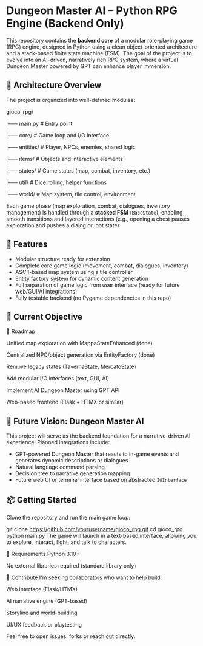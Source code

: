 # Dungeon Master AI – Python RPG Engine (Backend Only)

This repository contains the **backend core** of a modular role-playing game (RPG) engine, designed in Python using a clean object-oriented architecture and a stack-based finite state machine (FSM). The goal of the project is to evolve into an AI-driven, narratively rich RPG system, where a virtual Dungeon Master powered by GPT can enhance player immersion.

## 🧱 Architecture Overview

The project is organized into well-defined modules:

gioco_rpg/

├── main.py # Entry point 

├── core/ # Game loop and I/O interface 

├── entities/ # Player, NPCs, enemies, shared logic 

├── items/ # Objects and interactive elements 

├── states/ # Game states (map, combat, inventory, etc.) 

├── util/ # Dice rolling, helper functions 

└── world/ # Map system, tile control, environment


Each game phase (map exploration, combat, dialogues, inventory management) is handled through a **stacked FSM** (`BaseState`), enabling smooth transitions and layered interactions (e.g., opening a chest pauses exploration and pushes a dialog or loot state).

## 🧠 Features

- Modular structure ready for extension
- Complete core game logic (movement, combat, dialogues, inventory)
- ASCII-based map system using a tile controller
- Entity factory system for dynamic content generation
- Full separation of game logic from user interface (ready for future web/GUI/AI integrations)
- Fully testable backend (no Pygame dependencies in this repo)

## 🚧 Current Objective


📅 Roadmap


 Unified map exploration with MappaStateEnhanced (done)

 Centralized NPC/object generation via EntityFactory (done)

 Remove legacy states (TavernaState, MercatoState)

 Add modular I/O interfaces (text, GUI, AI)

 Implement AI Dungeon Master using GPT API

 Web-based frontend (Flask + HTMX or similar)



## 🧠 Future Vision: Dungeon Master AI

This project will serve as the backend foundation for a narrative-driven AI experience. Planned integrations include:

- GPT-powered Dungeon Master that reacts to in-game events and generates dynamic descriptions or dialogues
- Natural language command parsing
- Decision tree to narrative generation mapping
- Future web UI or terminal interface based on abstracted `IOInterface`

## 📦 Getting Started

Clone the repository and run the main game loop:

git clone https://github.com/yourusername/gioco_rpg.git
cd gioco_rpg
python main.py
The game will launch in a text-based interface, allowing you to explore, interact, fight, and talk to characters.

🧪 Requirements
Python 3.10+

No external libraries required (standard library only)


🙌 Contribute
I'm seeking collaborators who want to help build:

Web interface (Flask/HTMX)

AI narrative engine (GPT-based)

Storyline and world-building

UI/UX feedback or playtesting

Feel free to open issues, forks or reach out directly.

